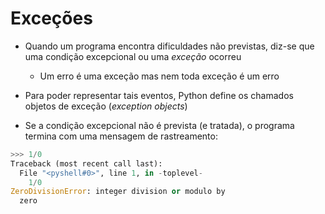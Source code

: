 # Exceções

- Quando um programa encontra dificuldades não
  previstas, diz­-se que uma condição excepcional ou uma
  *exceção* ocorreu
     - Um erro é uma exceção mas nem toda exceção é um erro

- Para poder representar tais eventos, Python define os
  chamados objetos de exceção (*exception objects*)

- Se a condição excepcional não é prevista (e tratada), o
  programa termina com uma mensagem de rastreamento:

```python
>>> 1/0
Traceback (most recent call last):
  File "<pyshell#0>", line 1, in -toplevel-
    1/0
ZeroDivisionError: integer division or modulo by
  zero
```



